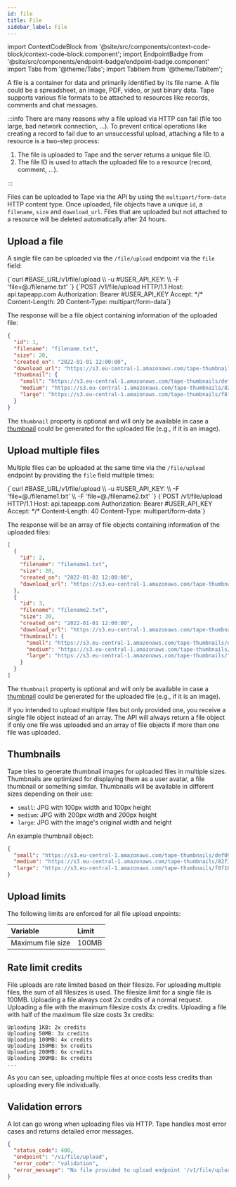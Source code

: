 ```yaml
---
id: file
title: File
sidebar_label: File
---
```


import ContextCodeBlock from '@site/src/components/context-code-block/context-code-block.component';
import EndpointBadge from '@site/src/components/endpoint-badge/endpoint-badge.component'
import Tabs from '@theme/Tabs';
import TabItem from '@theme/TabItem';

A file is a container for data and primarily identified by its file name. A file could be a spreadsheet, an image, PDF, video, or just binary data. Tape supports various file formats to be attached to resources like records, comments and chat messages.

:::info
There are many reasons why a file upload via HTTP can fail (file too large, bad network connection, ...). To prevent critical operations like creating a record to fail due to an unsuccessful upload, attaching a file to a resource is a two-step process:

1. The file is uploaded to Tape and the server returns a unique file ID.
2. The file ID is used to attach the uploaded file to a resource (record, comment, ...).

:::

Files can be uploaded to Tape via the API by using the `multipart/form-data` HTTP content type. Once uploaded, file objects have a unique `id`, a `filename`, `size` and `download_url`.
Files that are uploaded but not attached to a resource will be deleted automatically after 24 hours.

## Upload a file

<EndpointBadge method="POST" url="https://api.tapeapp.com/v1/file/upload" />

A single file can be uploaded via the `/file/upload` endpoint via the `file` field:

<Tabs>
<TabItem value="curl" label="cURL">
<ContextCodeBlock language="shell">
{`curl #BASE_URL/v1/file/upload \\
  -u #USER_API_KEY: \\
  -F 'file=@./filename.txt'
`}
</ContextCodeBlock>
</TabItem>

<TabItem value="http" label="HTTP">
<ContextCodeBlock language="http">
{`POST /v1/file/upload HTTP/1.1
Host: api.tapeapp.com
Authorization: Bearer #USER_API_KEY
Accept: */*
Content-Length: 20
Content-Type: multipart/form-data`}
</ContextCodeBlock>
</TabItem>
</Tabs>

The response will be a file object containing information of the uploaded file:

```json
{
  "id": 1,
  "filename": "filename.txt",
  "size": 20,
  "created_on": "2022-01-01 12:00:00",
  "download_url": "https://s3.eu-central-1.amazonaws.com/tape-thumbnails/d8f205f4daaced0f3f714b5ebb76ad",
  "thumbnail": {
    "small": "https://s3.eu-central-1.amazonaws.com/tape-thumbnails/def09e9319ca30e9ab2bc13e061982",
    "medium": "https://s3.eu-central-1.amazonaws.com/tape-thumbnails/82f3c2669deca95c16d1ad955734e0",
    "large": "https://s3.eu-central-1.amazonaws.com/tape-thumbnails/f8f105f4daaced0f3f714b5ebb76ae"
  }
}
```

The `thumbnail` property is optional and will only be available in case a [thumbnail](#thumbnails) could be generated for the uploaded file (e.g., if it is an image).

## Upload multiple files

<EndpointBadge method="POST" url="https://api.tapeapp.com/v1/file/upload" />

Multiple files can be uploaded at the same time via the `/file/upload` endpoint by providing the `file` field multiple times:

<Tabs>
<TabItem value="curl" label="cURL">
<ContextCodeBlock language="shell">
{`curl #BASE_URL/v1/file/upload \\
  -u #USER_API_KEY: \\
  -F 'file=@./filename1.txt' \\
  -F 'file=@./filename2.txt'
`}
</ContextCodeBlock>
</TabItem>

<TabItem value="http" label="HTTP">
<ContextCodeBlock language="http">
{`POST /v1/file/upload HTTP/1.1
Host: api.tapeapp.com
Authorization: Bearer #USER_API_KEY
Accept: */*
Content-Length: 40
Content-Type: multipart/form-data`}
</ContextCodeBlock>
</TabItem>
</Tabs>

The response will be an array of file objects containing information of the uploaded files:

```json
[
  {
    "id": 2,
    "filename": "filename1.txt",
    "size": 20,
    "created_on": "2022-01-01 12:00:00",
    "download_url": "https://s3.eu-central-1.amazonaws.com/tape-thumbnails/61bc95fa43c2bbef3e29a13bc3307d"
  },
  {
    "id": 3,
    "filename": "filename2.txt",
    "size": 20,
    "created_on": "2022-01-01 12:00:00",
    "download_url": "https://s3.eu-central-1.amazonaws.com/tape-thumbnails/a0af01bf9c34413d15511608ec0e1d",
    "thumbnail": {
      "small": "https://s3.eu-central-1.amazonaws.com/tape-thumbnails/def09e9319ca30e9ab2bc13e061982",
      "medium": "https://s3.eu-central-1.amazonaws.com/tape-thumbnails/82f3c2669deca95c16d1ad955734e0",
      "large": "https://s3.eu-central-1.amazonaws.com/tape-thumbnails/f8f105f4daaced0f3f714b5ebb76ae"
    }
  }
]
```

The `thumbnail` property is optional and will only be available in case a [thumbnail](#thumbnails) could be generated for the uploaded file (e.g., if it is an image).

If you intended to upload multiple files but only provided one, you receive a single file object instead of an array. The API will always return a file object if only one file was uploaded and an array of file objects if more than one file was uploaded.

## Thumbnails

Tape tries to generate thumbnail images for uploaded files in multiple sizes. Thumbnails are optimized for displaying them as a user avatar, a file thumbnail or something similar. Thumbnails will be available in different sizes depending on their use:

- `small`: JPG with 100px width and 100px height
- `medium`: JPG with 200px width and 200px height
- `large`: JPG with the image's original width and height

An example thumbnail object:

```json
{
  "small": "https://s3.eu-central-1.amazonaws.com/tape-thumbnails/def09e9319ca30e9ab2bc13e061982",
  "medium": "https://s3.eu-central-1.amazonaws.com/tape-thumbnails/82f3c2669deca95c16d1ad955734e0",
  "large": "https://s3.eu-central-1.amazonaws.com/tape-thumbnails/f8f105f4daaced0f3f714b5ebb76ae"
}
```

## Upload limits

The following limits are enforced for all file upload enpoints:

| Variable          | Limit |
| :---------------- | :---- |
| Maximum file size | 100MB |

## Rate limit credits

File uploads are rate limited based on their filesize. For uploading multiple files, the sum of all filesizes is used. The filesize limit for a single file is 100MB. Uploading a file always cost 2x credits of a normal request. Uploading a file with the maximum filesize costs 4x credits. Uploading a file with half of the maximum file size costs 3x credits:

```
Uploading 1KB: 2x credits
Uploading 50MB: 3x credits
Uploading 100MB: 4x credits
Uploading 150MB: 5x credits
Uploading 200MB: 6x credits
Uploading 300MB: 8x credits
...
```

As you can see, uploading multiple files at once costs less credits than uploading every file individually.

## Validation errors

A lot can go wrong when uploading files via HTTP. Tape handles most error cases and returns detailed error messages.

```json title="No file provided validation error"
{
  "status_code": 400,
  "endpoint": "/v1/file/upload",
  "error_code": "validation",
  "error_message": "No file provided to upload endpoint '/v1/file/upload/' via multipart/form-data name: 'file'"
}
```
